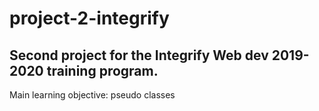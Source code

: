 # project-2-integrify
## Second project for the Integrify Web dev 2019-2020 training program.
Main learning objective: pseudo classes
